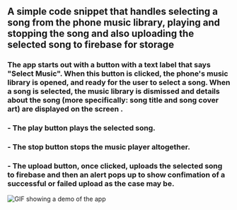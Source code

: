 ## A simple code snippet that handles selecting a song from the phone music library, playing and stopping the song and also uploading the selected song to firebase for storage

### The app starts out with a button with a text label that says "Select Music". When this button is clicked, the phone's music library is opened, and ready for the user to select a song. When a song is selected, the music library is dismissed and details about the song (more specifically: song title and song cover art) are displayed on the screen . 

### - The play button plays the selected song.
### - The stop button stops the music player altogether.
### - The upload button, once clicked, uploads the selected song to firebase and then an alert pops up to show confimation of a successful or failed upload as the case may be.

![GIF showing a demo of the app](https://drive.google.com/file/d/1-gB8rCgPW_j8FP7PhTLqHrnuq7bWx5af/view?usp=sharing)
